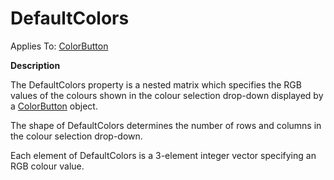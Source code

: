 




<h1 class="heading"><span class="name">DefaultColors</span></h1>

Applies To: [ColorButton](../a-z/colorbutton.md)


**Description**


The DefaultColors property is a nested matrix which specifies the RGB values of the colours shown in the colour selection drop-down displayed by a [ColorButton](../a-z/colorbutton.md) object.


The shape of DefaultColors determines the number of rows and columns in the colour selection drop-down.


Each element of DefaultColors is a 3-element integer vector specifying an RGB colour value.



